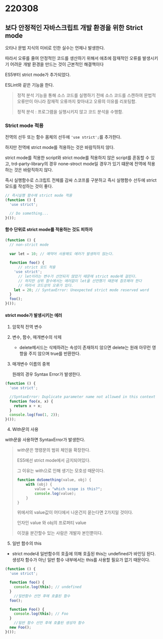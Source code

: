 # 220308

## 보다 안정적인 자바스크립트 개발 환경을 위한 Strict mode

오타나 문법 지식의 미비로 인한 실수는 언제나 발생한다.

따라서 오류를 줄여 안정적인 코드를 생산하기 위해서 애초에 잠재적인 오류를 발생시키기 어려운 개발 환경을 만드는 것이 근본적인 해결책이다



ES5부터 strict mode가 추가되었다.

ESLint와 같은 기능을 한다.

> 정적 분석 기능을 통해 소스 코드를 실행하기 전에 소스 코드를 스캔하여 문법적 오류만이 아니라 잠재적 오류까지 찾아내고 오류의 이유를 리포팅함.
>
> 정적 분석 : 프로그램을 실행시키지 않고 코드 분석을 수행함.



### Strict mode 적용

전역의 선두 또는 함수 몸체의 선두에 ```'use strict';```를 추가한다.

하지만 전역에 strict mode를 적용하는 것은 바람직하지 않다.

strict mode를 적용한 script와 strict mode를 적용하지 않은 script를 혼동할 수 있고, trd-party-library의 경우 none-stroct mode일 경우가 있기 떄문에 전역에 적용하는 것은 바람직하지 않다.

즉시 실행함수로 스크립트 전체를 감싸 스코프를 구분하고 즉시 실행함수 선두에 strict 모드를 작성하는 것이 좋다.

```js
// 즉시실행 함수에 strict mode 적용
(function () {
  'use strict';

  // Do something...
}());
```



#### 함수 단위로 strict mode를 적용하는 것도 피하자

```js
(function () {
  // non-strict mode
    
  var lеt = 10; // 예약어 사용해도 에러가 발생하지 않는다.
    
  function foo() {
      // strict 모드 적용
    'use strict';
      // let이라는 변수가 선언되지 않았기 때문에 strict mode에 걸린다.
      // 하지만 상위 함수에서는 에러없이 let을 선언했기 때문에 참조해야 한다
      // 따라서 코드상의 오류가 있다.
    let = 20; // SyntaxError: Unexpected strict mode reserved word
  }
  foo();
}());
```





#### strict mode가 발생시키는 에러

1. 암묵적 전역 변수
2. 변수, 함수, 매개변수의 삭제

	- delete메서드는 삭제하려는 속성이 존재하지 않으면 delete는 원래 아무런 영향을 주지 않으며 true를 반환한다.

3. 매개변수 이름의 중복

   원래의 경우 Syntax Error가 발생한다.

```js
(function () {
  'use strict';

  //SyntaxError: Duplicate parameter name not allowed in this context
  function foo(x, x) {
    return x + x;
  }
  console.log(foo(1, 2));
}());
```



4. With문의 사용

with문을 사용하면  SyntaxError가 발생한다.

> with문은 명령문의 범위 체인을 확장한다.
>
> ES5에선 strict mode에서 금지되어있다.
>
> 그 이유는 with으로 인해 생기는 모호성 때문이다.
>
> ```js
> function doSomething(value, obj) {
>     with (obj) {
>         value = "which scope is this?";
>         console.log(value);
>     }
> }
> ```
>
> 위에서의 value값이 어디에서 나온건지 묻는다면 2가지일 것이다.
>
> 인자인 value 와 obj의 프로퍼티 value
>
> 이것을 분간할수 있는 사람은 개발자 본인뿐이다. 



5. 일반 함수의 this

- strict mode내 일반함수의 호출에 의해 호출된  this는 undefined가 바인딩 된다. 생성자 함수가 아닌 일반 함수 내부에서는 this를 사용할 필요가 없기 때문이다. 

```js
(function () {
  'use strict';

  function foo() {
    console.log(this); // undefined
  }
    //일반함수 선언 후에 호출된 함수
  foo();

  function Foo() {
    console.log(this); // Foo
  }
    //일반 함수 선언 후에 호출된 생성자 함수
  new Foo();
}());
```

